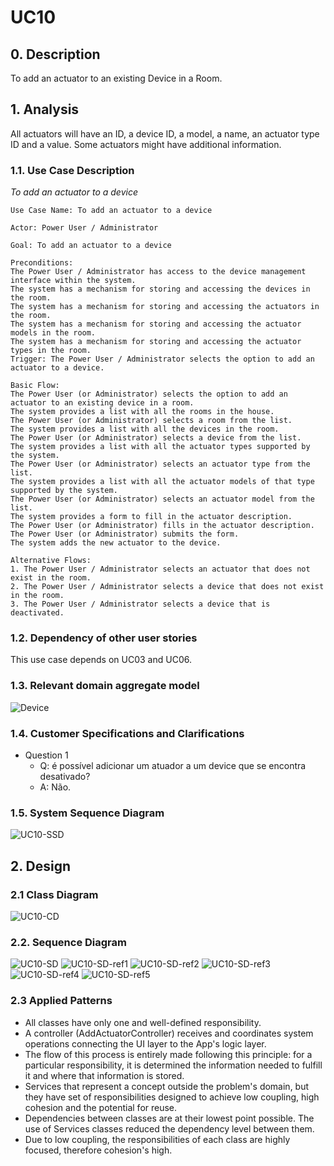 # UC10

## 0. Description

To add an actuator to an existing Device in a Room.

## 1. Analysis
All actuators will have an ID, a device ID, a model, a name, an actuator type ID and a value.
Some actuators might have additional information.

### 1.1. Use Case Description
_To add an actuator to a device_

    Use Case Name: To add an actuator to a device

    Actor: Power User / Administrator

    Goal: To add an actuator to a device

    Preconditions:
    The Power User / Administrator has access to the device management interface within the system.
    The system has a mechanism for storing and accessing the devices in the room.
    The system has a mechanism for storing and accessing the actuators in the room.
    The system has a mechanism for storing and accessing the actuator models in the room.
    The system has a mechanism for storing and accessing the actuator types in the room.
    Trigger: The Power User / Administrator selects the option to add an actuator to a device.

    Basic Flow:
    The Power User (or Administrator) selects the option to add an actuator to an existing device in a room.
    The system provides a list with all the rooms in the house.
    The Power User (or Administrator) selects a room from the list.
    The system provides a list with all the devices in the room.
    The Power User (or Administrator) selects a device from the list.
    The system provides a list with all the actuator types supported by the system.
    The Power User (or Administrator) selects an actuator type from the list.
    The system provides a list with all the actuator models of that type supported by the system.
    The Power User (or Administrator) selects an actuator model from the list.
    The system provides a form to fill in the actuator description.
    The Power User (or Administrator) fills in the actuator description.
    The Power User (or Administrator) submits the form.
    The system adds the new actuator to the device.

    Alternative Flows:
    1. The Power User / Administrator selects an actuator that does not exist in the room.
    2. The Power User / Administrator selects a device that does not exist in the room.
    3. The Power User / Administrator selects a device that is deactivated.

### 1.2. Dependency of other user stories
This use case depends on UC03 and UC06.

### 1.3. Relevant domain aggregate model
![Device](../../../../../../../docs/ooa/4.agreggateModels/ActuatorType_v1.svg)

### 1.4. Customer Specifications and Clarifications

- Question 1
  - Q: é possível adicionar um atuador a um device que se encontra desativado? 
  - A: Não.

### 1.5. System Sequence Diagram
![UC10-SSD](artifacts/uc10_SSD_v2.svg)

## 2. Design

### 2.1 Class Diagram
![UC10-CD](artifacts/uc10_CD_v2.svg)

### 2.2. Sequence Diagram
![UC10-SD](artifacts/uc10_SD_v2.svg)
![UC10-SD-ref1](artifacts/uc10_SD_v2_ref1.svg)
![UC10-SD-ref2](artifacts/uc10_SD_v2_ref2.svg)
![UC10-SD-ref3](artifacts/uc10_SD_v2_ref3.svg)
![UC10-SD-ref4](artifacts/uc10_SD_v2_ref4.svg)
![UC10-SD-ref5](artifacts/uc10_SD_v2_ref5.svg)


### 2.3 Applied Patterns
- All classes have only one and well-defined responsibility.
- A controller (AddActuatorController) receives and coordinates system operations connecting the UI layer to the App's logic layer.
- The flow of this process is entirely made following this principle: for a particular responsibility, it is determined the information needed to fulfill it and where that information is stored.
- Services that represent a concept outside the problem's domain, but they have set of responsibilities designed to achieve low coupling, high cohesion and the potential for reuse.
- Dependencies between classes are at their lowest point possible. The use of Services classes reduced the dependency level between them.
- Due to low coupling, the responsibilities of each class are highly focused, therefore cohesion's high.
